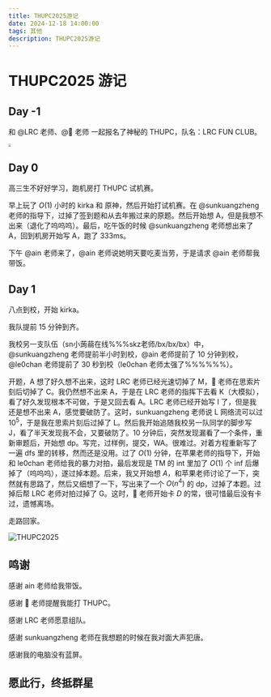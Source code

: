 ```yaml
---
title: THUPC2025游记
date: 2024-12-18 14:00:00
tags: 其他
description: THUPC2025游记
---
```


# THUPC2025 游记

## Day -1

和 @LRC 老师、@🍎 老师 一起报名了神秘的 THUPC，队名：LRC FUN CLUB。

<img src="https://pic.imgdb.cn/item/67627043d0e0a243d4e5ad1d.jpg" style="zoom: 33%;" />

## Day 0

高三生不好好学习，跑机房打 THUPC 试机赛。

早上玩了 $O(1)$ 小时的 $\text{kirka}$ 和 $\text{原神}$，然后开始打试机赛。在 @sunkuangzheng 老师的指导下，过掉了签到题和从去年搬过来的原题。然后开始想 $\text{A}$，但是我想不出来（退化了呜呜呜）。最后，吃午饭的时候 @sunkuangzheng 老师想出来了 $\text{A}$，回到机房开始写 $\text{A}$，跑了  $\text{333ms}$。

下午 @ain 老师来了，@ain 老师说她明天要吃麦当劳，于是请求 @ain 老师帮我带饭。

## Day 1

八点到校，开始 $\text{kirka}$。

我队提前 15 分钟到齐。

我校另一支队伍（sn小蒟蒻在线%%%skz老师/bx/bx/bx）中，@sunkuangzheng 老师提前半小时到校，@ain 老师提前了 10 分钟到校，@le0chan 老师提前了 30 秒到校（le0chan 老师太强了%%%%%%）。

开题，$\text{A}$ 想了好久想不出来，这时 LRC 老师已经光速切掉了 $\text{M}$，🍎 老师在思索片刻后切掉了 $\text{C}$。我仍然想不出来 $\text{A}$，于是在 LRC 老师的指挥下去看 $\text{K}$（大模拟），看了好久发现根本不可做，于是又回去看 $\text{A}$。LRC 老师已经开始写 $\text{I}$ 了，但是我还是想不出来 $\text{A}$，感觉要破防了。这时，sunkuangzheng 老师说 $\text{L}$ 网络流可以过 $10^5$，于是我在思索片刻后过掉了 $\text{L}$。然后我开始追随我校另一队同学的脚步写 $\text{J}$，看了半天发现我不会，又要破防了。10 分钟后，突然发现漏看了一个条件，重新审题后，开始想 dp。写完，过样例，提交，WA。很难过。对着方程重新写了一遍 dfs 里的转移，然而还是没用。过了 $O(1)$ 分钟，在苹果老师的指导下，开始和 le0chan 老师给我的暴力对拍，最后发现是 TM 的 int 里加了 $O(1)$ 个 inf 后爆掉了（呜呜呜），遂过掉本题。后来，我又开始想 $A$，和苹果老师讨论了一下，突然就有思路了，然后又细想了一下，写出来了一个 $O(n^4)$ 的 dp，过掉了本题。过掉后帮 LRC 老师对拍过掉了 $\text{G}$。这时，🍎 老师开始卡 $D$ 的常，很可惜最后没有卡过，遗憾离场。

走路回家。

![THUPC2025](https://pic.imgdb.cn/item/67627545d0e0a243d4e5b02b.jpg)

## 鸣谢

感谢 ain 老师给我带饭。

感谢 🍎 老师提醒我能打 THUPC。

感谢 LRC 老师愿意组队。

感谢 sunkuangzheng 老师在我想题的时候在我对面大声犯唐。

感谢我的电脑没有蓝屏。

## 愿此行，终抵群星